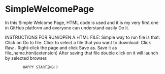 # SimpleWelcomePage
In this Simple Welcome Page, HTML code is used and it is my very first one in GitHub platform and everyone can understand  easily Do it.

INSTRUCTIONS FOR RUN/OPEN A HTML FILE:
  Simple way to run file is that:
    Click on Go to file.
     Click to select a file that you want to download.
       Click Raw .
        Right-click the page and click Save as.
          Save it as file_name.html(extension)
            After saving that file double click on it will launch by selected browser.
            
            HAPPY STARTING:)
